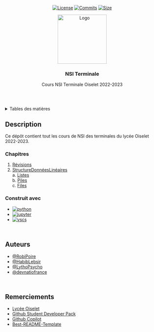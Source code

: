 <a name="readme-top"></a>

<br />
<div align="center">

[![License][license-shield]][license-url]
[![Commits][commits-shield]][commits-url]
[![Size][size-shield]][size-url]

  <a href="https://lycee-oiselet.fr">
    <img src="https://lycee-oiselet.fr/images/logo/oiselet-transparent.png" alt="Logo" width="160" height="160">
  </a>

<h3 align="center">NSI Terminale</h3>

  <p align="center">
    Cours NSI Terminale Oiselet 2022-2023
  </p>
</div>

<br/><br/>

<details>
  <summary>Tables des matières</summary>
  <ol>
    <li>
      <a href="#description">Description</a>
      <ul>
        <li><a href="#chapitres">Chapitres</a></li>
      </ul>
      <ul>
        <li><a href="#construit-avec">Construit avec</a></li>
      </ul>
    </li>
    <li><a href="#auteurs">Auteurs</a></li>
    <li><a href="#remerciements">Remerciements</a></li>

  </ol>
</details>

<!-- ABOUT THE PROJECT -->

## Description

Ce dépôt contient tout les cours de NSI des terminales du lycée Oiselet 2022-2023.
<br/>

### Chapitres

1. [Révisions](https://github.com/RobiPoire/NSI-Terminale/blob/2417f87e0ebddfb62cfe6e05fa9d4c79e916fb1e/1-Revisions)
2. [StructureDonnéesLinéaires](https://github.com/RobiPoire/NSI-Terminale/blob/2417f87e0ebddfb62cfe6e05fa9d4c79e916fb1e/2-StructureDonnéesLinéaires) <br>
   a. [Listes](https://github.com/RobiPoire/NSI-Terminale/blob/7bb2836d369a10ac96ad18984a51efe801a9319b/2-StructureDonnéesLinéaires/Listes) <br>
   b. [Piles](https://github.com/RobiPoire/NSI-Terminale/blob/7bb2836d369a10ac96ad18984a51efe801a9319b/2-StructureDonnéesLinéaires/Piles) <br>
   c. [Files](https://github.com/RobiPoire/NSI-Terminale/blob/7bb2836d369a10ac96ad18984a51efe801a9319b/2-StructureDonnéesLinéaires/Files) <br>

### Construit avec

-   [![python][python]][python-url]
-   [![jupyter][jupyter]][jupyter-url]
-   [![vscs][vscs]][vscs-url]

<br/>

## Auteurs

-   [@RobiPoire](https://github.com/RobiPoire)
-   [@HabibLebsir](https://github.com/HabibLebsir)
-   [@LythoPsycho](https://github.com/LythoPsycho)
-   [@devnatiofrance](https://github.com/devnatiofrance)

<br/>

## Remerciements

-   [Lycée Oiselet](https://lycee-oiselet.fr)
-   [Github Student Developer Pack](https://education.github.com/pack)
-   [Github Copilot](https://copilot.github.com)
-   [Best-README-Template](https://github.com/othneildrew/Best-README-Template)

<!-- MARKDOWN LINKS & IMAGES -->

[python]: https://img.shields.io/badge/Python-14354C?style=for-the-badge&logo=python&logoColor=white
[python-url]: https://www.python.org/
[vscs]: https://img.shields.io/badge/Visual%20Studio%20Code-007ACC?style=for-the-badge&logo=visual-studio-code&logoColor=white
[vscs-url]: https://code.visualstudio.com/
[jupyter]: https://img.shields.io/badge/Jupyter-F37626?style=for-the-badge&logo=jupyter&logoColor=white
[jupyter-url]: https://jupyter.org/
[license-shield]: https://img.shields.io/github/license/RobiPoire/NSI-Terminale.svg?style=for-the-badge
[license-url]: https://github.com/RobiPoire/NSI-Terminale/blob/main/LICENSE
[commits-shield]: https://img.shields.io/github/last-commit/RobiPoire/NSI-Terminale?style=for-the-badge
[commits-url]: https://github.com/RobiPoire/NSI-Terminale/commits/main
[size-shield]: https://img.shields.io/github/repo-size/RobiPoire/NSI-Terminale?style=for-the-badge
[size-url]: https://github.com/RobiPoire/NSI-Terminale
